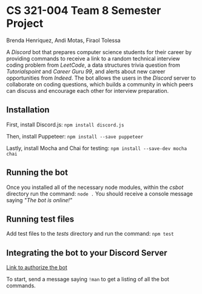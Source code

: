 # CS 321-004 Team 8 Semester Project

Brenda Henriquez, Andi Motas, Firaol Tolessa

A *Discord* bot that prepares computer science students for their career by providing commands to receive a link to a random technical interview coding problem from *LeetCode*, a data structures trivia question from *Tutorialspoint* and *Career Guru 99*, and alerts about new career opportunities from *Indeed*. The bot allows the users in the *Discord* server to collaborate on coding questions, which builds a community in which peers can discuss and encourage each other for interview preparation. 

## Installation

First, install Discord.js:
`npm install discord.js`

Then, install Puppeteer:
`npm install --save puppeteer`

Lastly, install Mocha and Chai for testing:
`npm install --save-dev mocha chai`

## Running the bot

Once you installed all of the necessary node modules, within the *csbot* directory run the command:
`node .`
You should receive a console message saying *"The bot is online!"*

## Running test files

Add test files to the *tests* directory and run the command:
`npm test`

## Integrating the bot to your Discord Server

[Link to authorize the bot](https://discord.com/api/oauth2/authorize?client_id=755569836977029211&permissions=22528&scope=bot)

To start, send a message saying `!man` to get a listing of all the bot commands.